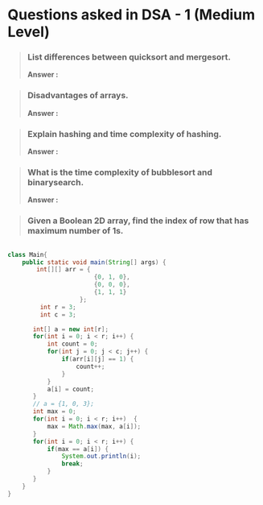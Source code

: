# Questions asked in DSA - 1 (Medium Level)

 > ### List differences between quicksort and mergesort.
  > **Answer :** 


 > ### Disadvantages of arrays.
  > **Answer :** 

 > ### Explain hashing and time complexity of hashing.
  > **Answer :** 

 > ### What is the time complexity of bubblesort and binarysearch.
  > **Answer :**


> ### Given a Boolean 2D array, find the index of row that has maximum number of 1s.

```java

class Main{
    public static void main(String[] args) {
        int[][] arr = {
                        {0, 1, 0},
                        {0, 0, 0},
                        {1, 1, 1}
                    };
         int r = 3;
         int c = 3;

       int[] a = new int[r];
       for(int i = 0; i < r; i++) {
           int count = 0;
           for(int j = 0; j < c; j++) {
               if(arr[i][j] == 1) {
                   count++;
               }
           }
           a[i] = count;
       }
       // a = {1, 0, 3};
       int max = 0;
       for(int i = 0; i < r; i++)  {
           max = Math.max(max, a[i]);
       }
       for(int i = 0; i < r; i++) {
           if(max == a[i]) {
               System.out.println(i);
               break;
           }
       }
    } 
}

```
